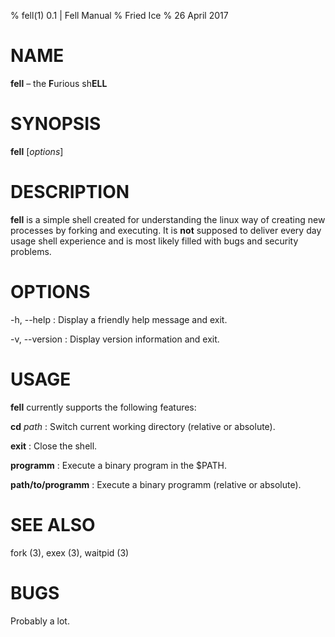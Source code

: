 % fell(1) 0.1 | Fell Manual
% Fried Ice
% 26 April 2017

# NAME

**fell** – the **F**urious sh**ELL**

# SYNOPSIS

**fell** [*options*]

# DESCRIPTION

__fell__ is a simple shell created for understanding the linux way of creating new processes by forking and executing. It is **not** supposed to deliver every day usage shell experience and is most likely filled with bugs and security problems.

# OPTIONS

-h, --help
:   Display a friendly help message and exit.

-v, --version
:   Display version information and exit.

# USAGE
**fell** currently supports the following features:

**cd** *path*
:   Switch current working directory (relative or absolute).

**exit**
:    Close the shell.

**programm**
:   Execute a binary program in the $PATH.

**path/to/programm**
:   Execute a binary programm (relative or absolute).

# SEE ALSO
fork (3), exex (3), waitpid (3)

# BUGS
Probably a lot.
